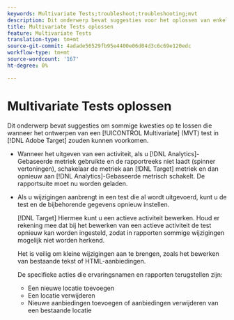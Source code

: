 ```yaml
---
keywords: Multivariate Tests;troubleshoot;troubleshooting;mvt
description: Dit onderwerp bevat suggesties voor het oplossen van enkele problemen die kunnen optreden bij het ontwerpen van een MVT-test in Adobe Target.
title: Multivariate Tests oplossen
feature: Multivariate Tests
translation-type: tm+mt
source-git-commit: 4adade56529fb95e4400e06d04d3c6c69e120edc
workflow-type: tm+mt
source-wordcount: '167'
ht-degree: 0%

---
```



# Multivariate Tests oplossen

Dit onderwerp bevat suggesties om sommige kwesties op te lossen die wanneer het ontwerpen van een [!UICONTROL Multivariate] (MVT) test in [!DNL Adobe Target] zouden kunnen voorkomen.

* Wanneer het uitgeven van een activiteit, als u [!DNL Analytics]-Gebaseerde metriek gebruikte en de rapportreeks niet laadt (spinner vertoningen), schakelaar de metriek aan [!DNL Target] metriek en dan opnieuw aan [!DNL Analytics]-Gebaseerde metrisch schakelt. De rapportsuite moet nu worden geladen.
* Als u wijzigingen aanbrengt in een test die al wordt uitgevoerd, kunt u de test en de bijbehorende gegevens opnieuw instellen.

   [!DNL Target] Hiermee kunt u een actieve activiteit bewerken. Houd er rekening mee dat bij het bewerken van een actieve activiteit de test opnieuw kan worden ingesteld, zodat in rapporten sommige wijzigingen mogelijk niet worden herkend.

   Het is veilig om kleine wijzigingen aan te brengen, zoals het bewerken van bestaande tekst of HTML-aanbiedingen.

   De specifieke acties die ervaringsnamen en rapporten terugstellen zijn:

   * Een nieuwe locatie toevoegen
   * Een locatie verwijderen
   * Nieuwe aanbiedingen toevoegen of aanbiedingen verwijderen van een bestaande locatie

